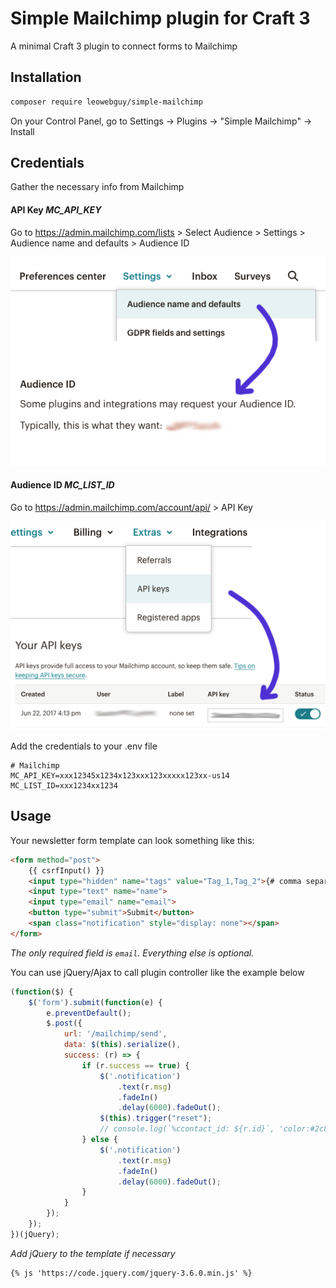 Simple Mailchimp plugin for Craft 3
===

A minimal Craft 3 plugin to connect forms to Mailchimp

## Installation

```bash
composer require leowebguy/simple-mailchimp
```

On your Control Panel, go to Settings → Plugins → "Simple Mailchimp" → Install

## Credentials

Gather the necessary info from Mailchimp

#### API Key _MC_API_KEY_

Go to https://admin.mailchimp.com/lists > Select Audience > Settings > Audience name and defaults > Audience ID

![Screenshot](resources/list_id.png)

#### Audience ID _MC_LIST_ID_

Go to https://admin.mailchimp.com/account/api/ > API Key

![Screenshot](resources/api_key.png)

Add the credentials to your .env file

```dotenv
# Mailchimp
MC_API_KEY=xxx12345x1234x123xxx123xxxxx123xx-us14
MC_LIST_ID=xxx1234xx1234
```

## Usage

Your newsletter form template can look something like this:

```html
<form method="post">
    {{ csrfInput() }}
    <input type="hidden" name="tags" value="Tag_1,Tag_2">{# comma separated #}
    <input type="text" name="name">
    <input type="email" name="email">
    <button type="submit">Submit</button>
    <span class="notification" style="display: none"></span>
</form>
```

_The only required field is `email`. Everything else is optional._

You can use jQuery/Ajax to call plugin controller like the example below

```js
(function($) {
    $('form').submit(function(e) {
        e.preventDefault();
        $.post({
            url: '/mailchimp/send',
            data: $(this).serialize(),
            success: (r) => {
                if (r.success == true) {
                    $('.notification')
                        .text(r.msg)
                        .fadeIn()
                        .delay(6000).fadeOut();
                    $(this).trigger("reset");
                    // console.log(`%ccontact_id: ${r.id}`, 'color:#2c8');
                } else {
                    $('.notification')
                        .text(r.msg)
                        .fadeIn()
                        .delay(6000).fadeOut();
                }
            }
        });
    });
})(jQuery);
```

_Add jQuery to the template if necessary_

```html
{% js 'https://code.jquery.com/jquery-3.6.0.min.js' %}
```

